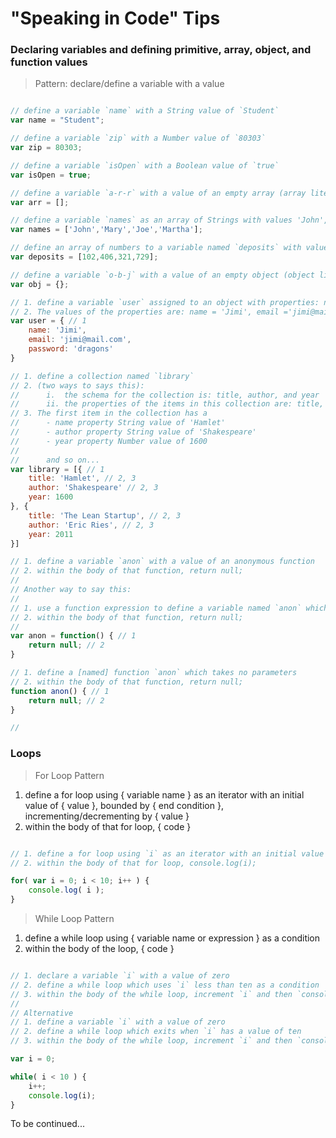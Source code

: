 # "Speaking in Code" Tips

### Declaring variables and defining primitive, array, object, and function values
> Pattern: declare/define a variable <name> with a <type> value <value>

```javascript

// define a variable `name` with a String value of `Student`
var name = "Student";

// define a variable `zip` with a Number value of `80303`
var zip = 80303;

// define a variable `isOpen` with a Boolean value of `true`
var isOpen = true;

// define a variable `a-r-r` with a value of an empty array (array literal)
var arr = [];

// define a variable `names` as an array of Strings with values 'John', 'Mary', 'Joe', & 'Martha' in title case
var names = ['John','Mary','Joe','Martha'];

// define an array of numbers to a variable named `deposits` with values 102, 406, 321, & 729
var deposits = [102,406,321,729];

// define a variable `o-b-j` with a value of an empty object (object literal)
var obj = {};

// 1. define a variable `user` assigned to an object with properties: name, email, & password
// 2. The values of the properties are: name = 'Jimi', email ='jimi@mail.com', password = 'dragons'
var user = { // 1
    name: 'Jimi',
    email: 'jimi@mail.com',
    password: 'dragons'
}

// 1. define a collection named `library`
// 2. (two ways to says this):
//      i.  the schema for the collection is: title, author, and year
//      ii. the properties of the items in this collection are: title, author, and year
// 3. The first item in the collection has a
//      - name property String value of 'Hamlet'
//      - author property String value of 'Shakespeare'
//      - year property Number value of 1600
//      
//      and so on...
var library = [{ // 1
    title: 'Hamlet', // 2, 3
    author: 'Shakespeare' // 2, 3
    year: 1600
}, {
    title: 'The Lean Startup', // 2, 3
    author: 'Eric Ries', // 2, 3
    year: 2011
}]

// 1. define a variable `anon` with a value of an anonymous function
// 2. within the body of that function, return null;
//
// Another way to say this:
//
// 1. use a function expression to define a variable named `anon` which takes no parameters
// 2. within the body of that function, return null;
//
var anon = function() { // 1
    return null; // 2
}

// 1. define a [named] function `anon` which takes no parameters
// 2. within the body of that function, return null;
function anon() { // 1
    return null; // 2
}

//

```

### Loops
> For Loop Pattern

1. define a for loop using { variable name } as an iterator with an initial value of { value }, bounded by { end condition }, incrementing/decrementing by { value }
2. within the body of that for loop, { code }

```javascript

// 1. define a for loop using `i` as an iterator with an initial value of `0`, bounded by 10, incrementing by 1
// 2. within the body of that for loop, console.log(i);

for( var i = 0; i < 10; i++ ) {
    console.log( i );
}

```

> While Loop Pattern

1. define a while loop using { variable name or expression } as a condition
2. within the body of the loop, { code }

```javascript

// 1. declare a variable `i` with a value of zero
// 2. define a while loop which uses `i` less than ten as a condition
// 3. within the body of the while loop, increment `i` and then `console.log` its value
//
// Alternative
// 1. define a variable `i` with a value of zero
// 2. define a while loop which exits when `i` has a value of ten
// 3. within the body of the while loop, increment `i` and then `console.log` its value

var i = 0;

while( i < 10 ) {
    i++;
    console.log(i);
}

```

To be continued...
